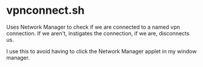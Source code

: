 # vpnconnect.sh

Uses Network Manager to check if we are connected to a named vpn connection. If we aren't, instigates the connection, if we are, disconnects us.

I use this to avoid having to click the Network Manager applet in my window manager.